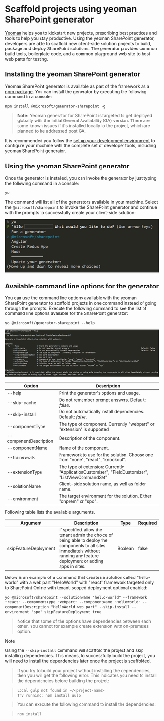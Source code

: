 # Scaffold projects using yeoman SharePoint generator

[Yeoman](http://yeoman.io/) helps you to kickstart new projects, prescribing best practices and tools to help you stay productive. Using the yeoman SharePoint generator, developers are able to scaffold new client-side solution projects to build, package and deploy SharePoint solutions. The generator provides common build tools, boilerplate code, and a common playground web site to host web parts for testing.

## Installing the yeoman SharePoint generator

Yeoman SharePoint generator is available as part of the framework as a [npm package](https://www.npmjs.com/package/@microsoft/generator-sharepoint). You can install the generator by executing the following command in a console:

```
npm install @microsoft/generator-sharepoint -g
```

>**Note:** Yeoman generator for SharePoint is targeted to get deployed globally with the initial General Availability (GA) version. There are some known issues if it's installed locally to the project, which are planned to be addressed post GA.

It is recommended you follow the [set up your development environment](../set-up-your-development-environment.md) to configure your machine with the complete set of developer tools, including yeoman SharePoint generator. 

## Using the yeoman SharePoint generator

Once the generator is installed, you can invoke the generator by just typing the following command in a console:

```
yo
```

The command will list all of the generators available in your machine. Select the `@microsoft/sharepoint` to invoke the SharePoint generator and continue with the prompts to successfully create your client-side solution:

![yeoman SharePoint generator](../../images/yeoman-sp-generator.png)

## Available command line options for the generator

You can use the command line options available with the yeoman SharePoint generator to scaffold projects in one command instead of going through the prompts. Execute the following command to see the list of command line options available for the SharePoint generator:

```
yo @microsoft/generator-sharepoint --help
```

![yeoman SharePoint generator command line options](../../images/yeoman-sp-cmdline-options.png)

Option | Description 
-----|------
--help|Print the generator's options and usage.
--skip-cache|Do not remember prompt answers. Default: *false*.
--skip-install|Do not automatically install dependencies. Default: *false*.
--componentType|The type of component. Currently "webpart" or "extension" is supported
--componentDescription|Description of the component.
--componentName|Name of the component.
--framework|Framework to use for the solution. Choose one from "none", "react", "knockout".
--extensionType|The type of extension: Currently "ApplicationCustomizer", "FieldCustomizer", "ListViewCommandSet"
--solutionName|Client-side solution name, as well as folder name.
--environment|The target environment for the solution. Either "onprem" or "spo".

Following table lists the available arguments.

Argument | Description | Type | Required |
-- | -- | -- | -- |
skipFeatureDeployment | If specified, allow the tenant admin the choice of being able to deploy the components to all sites immediately without running any feature deployment or adding apps in sites. | Boolean | false | 

Below is an example of a command that creates a solution called "hello-world" with a web part "HelloWorld" with "react" framework targeted only to SharePoint Online with tenant-scoped deployment optional enabled:

```
yo @microsoft/sharepoint --solutionName "hello-world" --framework "react" --componentType "webpart" --componentName "HelloWorld" --componentDescription "HelloWorld web part" --skip-install --environment "spo" skipFeatureDeployment true
```

> Notice that some of the options have dependencies between each other. You cannot for example create extension with on-premises option.

> [!NOTE]
> Using the `--skip-install` command will scaffold the project and skip installing dependencies. This means, to successfully build the project, you will need to install the dependencies later once the project is scaffolded. 

> If you try to build your project without installing the dependencies, then you will get the following error. This indicates you need to install the dependencies before building the project:

> ```
> Local gulp not found in ~/<project-name>
> Try running: npm install gulp
> ```

> You can execute the following command to install the dependencies:

> ```
> npm install
> ```
